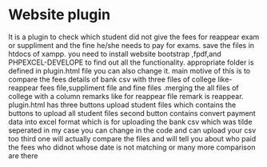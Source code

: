 # Website plugin
It is a plugin to check which student did not give the fees for reappear exam or suppliment and the fine he/she needs to pay for exams. save the files in htdocs of xampp. you need to install website bootstrap ,fpdf,and PHPEXCEL-DEVELOPE to find out all the functionality. appropriate folder is defined in plugin.html file you can also change it. main motive of this is to compare the fees details of bank csv with three files of college like-reappear fees file,suppliment file and fine files .merging the all files of college with a column remarks like for reappear file remark is reappear. plugin.html has three buttons upload student files which contains the buttons to upload all student files second button contains convert payment data into excel format which is for uploading the bank csv which was tilde seperated in my case you can change in the code and can upload your csv too third one will actually compare the files and will tell you about who paid the fees who didnot whose date is not matching or many more comparison are there
